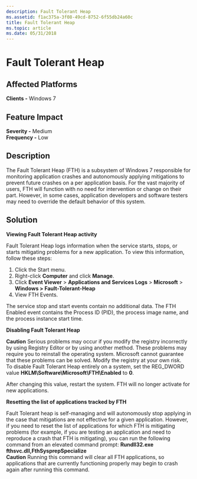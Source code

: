 ```yaml
---
description: Fault Tolerant Heap
ms.assetid: f1ac375a-3f08-49cd-8752-6f55db24a60c
title: Fault Tolerant Heap
ms.topic: article
ms.date: 05/31/2018
---
```


# Fault Tolerant Heap

## Affected Platforms

**Clients -** Windows 7  

## Feature Impact

 **Severity -** Medium  
**Frequency -** Low  


## Description

The Fault Tolerant Heap (FTH) is a subsystem of Windows 7 responsible for monitoring application crashes and autonomously applying mitigations to prevent future crashes on a per application basis. For the vast majority of users, FTH will function with no need for intervention or change on their part. However, in some cases, application developers and software testers may need to override the default behavior of this system.

## Solution

**Viewing Fault Tolerant Heap activity**

Fault Tolerant Heap logs information when the service starts, stops, or starts mitigating problems for a new application. To view this information, follow these steps:

1.  Click the Start menu.
2.  Right-click **Computer** and click **Manage**.
3.  Click **Event Viewer** > **Applications and Services Logs** > **Microsoft** > **Windows > Fault-Tolerant-Heap**
4.  View FTH Events.

The service stop and start events contain no additional data. The FTH Enabled event contains the Process ID (PID), the process image name, and the process instance start time.

**Disabling Fault Tolerant Heap**

**Caution** Serious problems may occur if you modify the registry incorrectly by using Registry Editor or by using another method. These problems may require you to reinstall the operating system. Microsoft cannot guarantee that these problems can be solved. Modify the registry at your own risk.  
 To disable Fault Tolerant Heap entirely on a system, set the REG\_DWORD value **HKLM\\Software\\Microsoft\\FTH\\Enabled** to **0**.

After changing this value, restart the system. FTH will no longer activate for new applications.

**Resetting the list of applications tracked by FTH**

Fault Tolerant heap is self-managing and will autonomously stop applying in the case that mitigations are not effective for a given application. However, if you need to reset the list of applications for which FTH is mitigating problems (for example, if you are testing an application and need to reproduce a crash that FTH is mitigating), you can run the following command from an elevated command prompt:  **Rundll32.exe fthsvc.dll,FthSysprepSpecialize**  
**Caution** Running this command will clear all FTH applications, so applications that are currently functioning properly may begin to crash again after running this command.  

 

 



